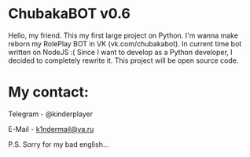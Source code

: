 # ChubakaBOT v0.6
Hello, my friend. This my first large project on Python.
I'm wanna make reborn my RolePlay BOT in VK (vk.com/chubakabot).
In current time bot written on NodeJS :(
Since I want to develop as a Python developer, I decided to completely rewrite it.
This project will be open source code.

# My contact:
Telegram - @kinderplayer

E-Mail - k1ndermail@ya.ru


P.S. Sorry for my bad english...
